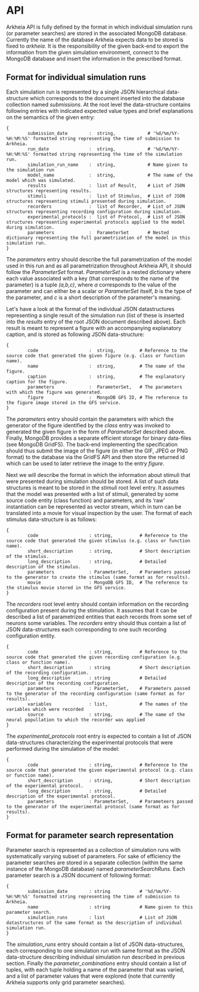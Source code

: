 # API

Arkheia API is fully defined by the format in which individual simulation runs (or parameter searches) are stored in the associated MongoDB database. Currently the name of the database Arkheia expects data to be stored is fixed to _arkheia_. It is the responsibility of the given back-end to export the information from the given simulation environment, connect to the MongoDB database and insert the information in the prescribed format.

## Format for individual simulation runs

Each simulation run is represented by a single JSON hierarchical data-structure which corresponds to the document inserted into the database collection named _submissions_. At the root level the data-structure contains following entries with indicated expected value types and brief explanations on the semantics of the given entry:

    {
            submission_date        :  string,            # '%d/%m/%Y-%H:%M:%S' formatted string representing the time of submission to Arkheia.
            run_date               :  string,            # '%d/%m/%Y-%H:%M:%S' formatted string representing the time of the simulation run.
            simulation_run_name    :  string,            # Name given to the simulation run
            model_name             :  string,            # The name of the model which was simulated.
            results                :  list of Result,    # List of JSON structures representing results.
            stimuli                :  list of Stimulus,  # List of JSON structures representing stimuli presented during simulation.
            recorders              :  list of Recorder,  # List of JSON structures representing recording configuration during simulation.
            experimental_protocols :  list of Protocol,  # List of JSON structures representing experimental protocols applied to the model during simulation.
            parameters             :  ParameterSet       # Nested dictionary representing the full parametrization of the model in this simulation run.
    }

The _parameters_ entry should describe the full parametrization of the model used in this run and as all parametrization throughout Arkheia API, it should follow the _ParameterSet_ format. _ParameterSet_ is a nested dictionary where each value associated with a key (that corresponds to the name of the parameter) is a tuple _(a,b,c)_, where _a_ corresponds to the value of the parameter and can either be a scalar or _ParameterSet_ itself, _b_ is the type of the parameter, and _c_ is a short description of the parameter's meaning.

Let's have a look at the format of the individual JSON datastructures representing a single result of the simulation run (list of these is inserted into the _results_ entry of the root JSON document described above). Each result is meant to represent a figure with an accompanying explanatory caption, and is stored as following JSON data-structure:

    {
            code                   :  string,         # Reference to the source code that generated the given figure (e.g. class or function name).
            name                   :  string,         # The name of the figure.
            caption                :  string,         # The explanatory caption for the figure.
            parameters             :  ParameterSet,   # The parameters with which the figure was generated.
            figure                 :  MongoDB GFS ID, # The reference to the figure image stored in the GFS service.
    }

The _parameters_ entry should contain the parameters with which the generator of the figure identified by the _class_ entry was invoked to generated the given figure in the form of _ParameterSet_ described above. Finally, MongoDB provides a separate efficient storage for binary data-files (see MongoDB GridFS). The back-end implementing the specification should thus submit the image of the figure (in either the GIF, JPEG or PNG format) to the database via the GridFS API and then store the returned id which can be used to later retrieve the image to the entry _figure_.

Next we will describe the format in which the information about stimuli that were presented during simulation should be stored. A list of such data structures is meant to be stored in the _stimuli_ root level entry. It assumes that the model was presented with a list of stimuli, generated by some source code entity (class function) and parameters, and its ‘raw’ instantiation can be represented as vector stream, which in turn can be translated into a movie for visual inspection by the user. The format of each stimulus data-structure is as follows:

    {
            code                   : string,          # Reference to the source code that generated the given stimulus (e.g. class or function name).
            short_description      : string,          # Short description of the stimulus.
            long_description       : string,          # Detailed description of the stimulus.
            parameters             : ParameterSet,    # Parameters passed to the generator to create the stimulus (same format as for results).
            movie                  : MongoDB GFS ID,  # The reference to the stimulus movie stored in the GFS service.
    }

The _recorders_ root level entry should contain information on the recording configuration present during the stimulation. It assumes that it can be described a list of parametrized entities that each records from some set of neurons some variables. The _recorders_ entry should thus contain a list of JSON data-structures each corresponding to one such recording configuration entity.

    {
            code                   : string,          # Reference to the source code that generated the given recording configuration (e.g. class or function name).
            short_description      : string           # Short description of the recording configuration.
            long_description       : string           # Detailed description of the recording configuration.
            parameters             : ParameterSet,    # Parameters passed to the generator of the recording configuration (same format as for results).
            variables              : list,            # The names of the variables which were recorded 
            source                 : string,          # The name of the neural popullation to which the recorder was applied
    }

The _experimental_protocols_ root entry is expected to contain a list of JSON data-structures characterizing the experimental protocols that were performed during the simulation of the model:

    {
            code                   : string,          # Reference to the source code that generated the given experimental protocol (e.g. class or function name).
            short_description      : string,          # Short description of the experimental protocol.
            long_description       : string,          # Detailed description of the experimental protocol.
            parameters             : ParameterSet,    # Parameteers passed to the generator of the experimental protocol (same format as for results).
    }

## Format for parameter search representation

Parameter search is represented as a collection of simulation runs with systematically varying subset of parameters. For sake of efficiency the parameter searches are stored in a separate collection (within the same instance of the MongoDB database) named _parameterSearchRuns_. Each parameter search is a JSON document of following format:

    {
            submission_date        : string           # '%d/%m/%Y-%H:%M:%S' formatted string representing the time of submission to Arkheia.
            name                   : string           # Name given to this parameter search.
            simulation_runs        : list             # List of JSON datastructures of the same format as the description of individual simulation run.
    }

The _simulation_runs_ entry should contain a list of JSON data-structures, each corresponding to one simulation run with same format as the JSON data-structure describing individual simulation run described in previous section. Finally the _parameter_combinations_ entry should contain a list of tuples, with each tuple holding a name of the parameter that was varied, and a list of parameter values that were explored (note that currently Arkheia supports only grid parameter searches).

